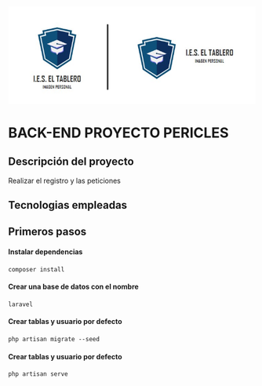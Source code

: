 ![LOGO DEL PROYECTO](https://github.com/ies-franciscodelosrios/gestion-imagen-personal-backend/blob/main/resources/views/Logotipo.jpg)

# BACK-END PROYECTO PERICLES 

## Descripción del proyecto
Realizar el registro y las peticiones
## Tecnologias empleadas

## Primeros pasos

#### Instalar dependencias
    composer install
#### Crear una base de datos con el nombre
    laravel
#### Crear tablas y usuario por defecto
    php artisan migrate --seed
#### Crear tablas y usuario por defecto
    php artisan serve
